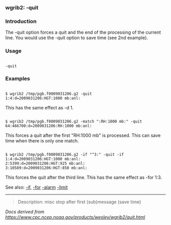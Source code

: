 
### wgrib2: -quit



### Introduction



The -quit option forces a quit and the
end of the processing of the current line. You would use
the -quit option to save time (see
2nd example).


### Usage




```

-quit

```

### Examples




```

$ wgrib2 /tmp/pgb.f0009031206.g2 -quit
1:4:d=2009031206:HGT:1000 mb:anl:

```

This has the same effect as -d 1.



```

$ wgrib2 /tmp/pgb.f0009031206.g2 -match ":RH:1000 mb:" -quit
64:466700:d=2009031206:RH:1000 mb:anl:

```

This forces a quit after the first "RH:1000 mb" is processed. This can save time
when there is only one match.



```

$ wgrib2 /tmp/pgb.f0009031206.g2 -if "^3:" -quit -if
1:4:d=2009031206:HGT:1000 mb:anl:
2:5399:d=2009031206:HGT:925 mb:anl:
3:10589:d=2009031206:HGT:850 mb:anl:

```


This forces the quit after the third line. This has the same effect as 
-for 1:3.


See also: [-if](./if.html),
[-for](./for.html)
[-alarm](./alarm.html)
[-limit](./limit.html)














----

>Description: misc         stop after first (sub)message (save time)

_Docs derived from <https://www.cpc.ncep.noaa.gov/products/wesley/wgrib2/quit.html>_